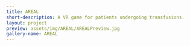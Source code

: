 ```yaml
---
title: AREAL
short-description: A VR game for patients undergoing transfusions.
layout: project
preview: assets/img/AREAL/AREALPreview.jpg
gallery-name: AREAL
---
```


